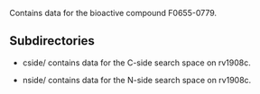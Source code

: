 Contains data for the bioactive compound F0655-0779.

## Subdirectories

- cside/ contains data for the C-side search space on rv1908c.

- nside/ contains data for the N-side search space on rv1908c.

